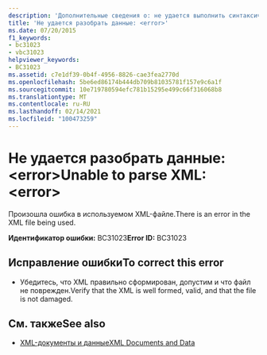 ```yaml
---
description: 'Дополнительные сведения о: не удается выполнить синтаксический анализ XML: <error>'
title: 'Не удается разобрать данные: <error>'
ms.date: 07/20/2015
f1_keywords:
- bc31023
- vbc31023
helpviewer_keywords:
- BC31023
ms.assetid: c7e1df39-0b4f-4956-8826-cae3fea2770d
ms.openlocfilehash: 5be6ed86174b444db709b81035781f157e9c6a1f
ms.sourcegitcommit: 10e719780594efc781b15295e499c66f316068b8
ms.translationtype: MT
ms.contentlocale: ru-RU
ms.lasthandoff: 02/14/2021
ms.locfileid: "100473259"
---
```

# <a name="unable-to-parse-xml-error"></a><span data-ttu-id="bfc4f-103">Не удается разобрать данные: \<error></span><span class="sxs-lookup"><span data-stu-id="bfc4f-103">Unable to parse XML: \<error></span></span>

<span data-ttu-id="bfc4f-104">Произошла ошибка в используемом XML-файле.</span><span class="sxs-lookup"><span data-stu-id="bfc4f-104">There is an error in the XML file being used.</span></span>  
  
 <span data-ttu-id="bfc4f-105">**Идентификатор ошибки:** BC31023</span><span class="sxs-lookup"><span data-stu-id="bfc4f-105">**Error ID:** BC31023</span></span>  
  
## <a name="to-correct-this-error"></a><span data-ttu-id="bfc4f-106">Исправление ошибки</span><span class="sxs-lookup"><span data-stu-id="bfc4f-106">To correct this error</span></span>  
  
- <span data-ttu-id="bfc4f-107">Убедитесь, что XML правильно сформирован, допустим и что файл не поврежден.</span><span class="sxs-lookup"><span data-stu-id="bfc4f-107">Verify that the XML is well formed, valid, and that the file is not damaged.</span></span>  
  
## <a name="see-also"></a><span data-ttu-id="bfc4f-108">См. также</span><span class="sxs-lookup"><span data-stu-id="bfc4f-108">See also</span></span>

- [<span data-ttu-id="bfc4f-109">XML-документы и данные</span><span class="sxs-lookup"><span data-stu-id="bfc4f-109">XML Documents and Data</span></span>](../../standard/data/xml/index.md)
